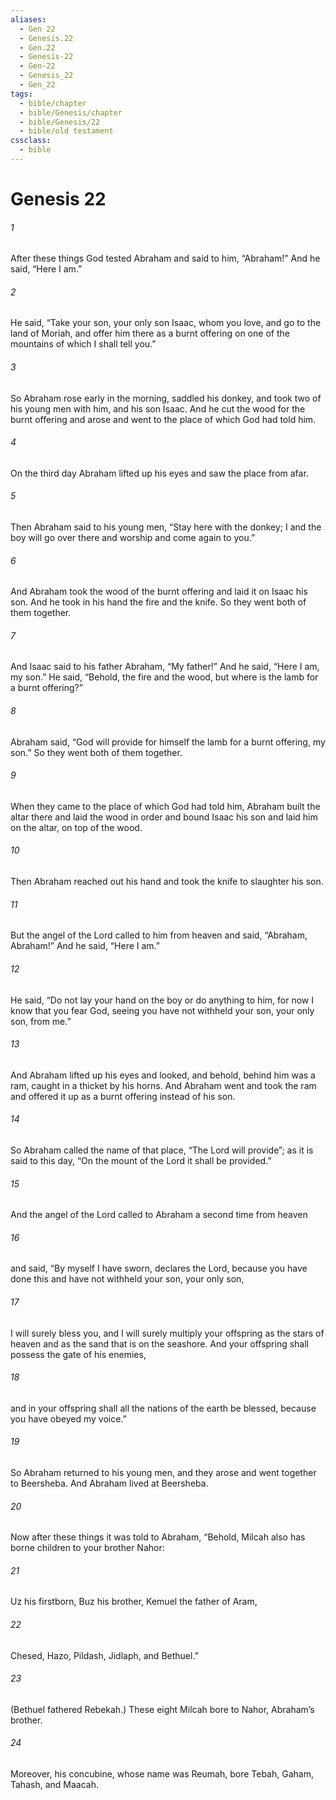 ```yaml
---
aliases:
  - Gen 22
  - Genesis.22
  - Gen.22
  - Genesis-22
  - Gen-22
  - Genesis_22
  - Gen_22
tags:
  - bible/chapter
  - bible/Genesis/chapter
  - bible/Genesis/22
  - bible/old testament
cssclass:
  - bible
---
```


# Genesis 22

###### 1
After these things God tested Abraham and said to him, “Abraham!” And he said, “Here I am.”
###### 2
He said, “Take your son, your only son Isaac, whom you love, and go to the land of Moriah, and offer him there as a burnt offering on one of the mountains of which I shall tell you.”
###### 3
So Abraham rose early in the morning, saddled his donkey, and took two of his young men with him, and his son Isaac. And he cut the wood for the burnt offering and arose and went to the place of which God had told him.
###### 4
On the third day Abraham lifted up his eyes and saw the place from afar.
###### 5
Then Abraham said to his young men, “Stay here with the donkey; I and the boy will go over there and worship and come again to you.”
###### 6
And Abraham took the wood of the burnt offering and laid it on Isaac his son. And he took in his hand the fire and the knife. So they went both of them together.
###### 7
And Isaac said to his father Abraham, “My father!” And he said, “Here I am, my son.” He said, “Behold, the fire and the wood, but where is the lamb for a burnt offering?”
###### 8
Abraham said, “God will provide for himself the lamb for a burnt offering, my son.” So they went both of them together.
###### 9
When they came to the place of which God had told him, Abraham built the altar there and laid the wood in order and bound Isaac his son and laid him on the altar, on top of the wood.
###### 10
Then Abraham reached out his hand and took the knife to slaughter his son.
###### 11
But the angel of the Lord called to him from heaven and said, “Abraham, Abraham!” And he said, “Here I am.”
###### 12
He said, “Do not lay your hand on the boy or do anything to him, for now I know that you fear God, seeing you have not withheld your son, your only son, from me.”
###### 13
And Abraham lifted up his eyes and looked, and behold, behind him was a ram, caught in a thicket by his horns. And Abraham went and took the ram and offered it up as a burnt offering instead of his son.
###### 14
So Abraham called the name of that place, “The Lord will provide”; as it is said to this day, “On the mount of the Lord it shall be provided.”
###### 15
And the angel of the Lord called to Abraham a second time from heaven
###### 16
and said, “By myself I have sworn, declares the Lord, because you have done this and have not withheld your son, your only son,
###### 17
I will surely bless you, and I will surely multiply your offspring as the stars of heaven and as the sand that is on the seashore. And your offspring shall possess the gate of his enemies,
###### 18
and in your offspring shall all the nations of the earth be blessed, because you have obeyed my voice.”
###### 19
So Abraham returned to his young men, and they arose and went together to Beersheba. And Abraham lived at Beersheba.
###### 20
Now after these things it was told to Abraham, “Behold, Milcah also has borne children to your brother Nahor:
###### 21
Uz his firstborn, Buz his brother, Kemuel the father of Aram,
###### 22
Chesed, Hazo, Pildash, Jidlaph, and Bethuel.”
###### 23
(Bethuel fathered Rebekah.) These eight Milcah bore to Nahor, Abraham’s brother.
###### 24
Moreover, his concubine, whose name was Reumah, bore Tebah, Gaham, Tahash, and Maacah.


